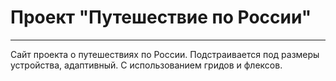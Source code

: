 # Проект "Путешествие по России"
------
Сайт проекта о путешествиях по России.
Подстраивается под размеры устройства, адаптивный.
С использованием гридов и флексов.
